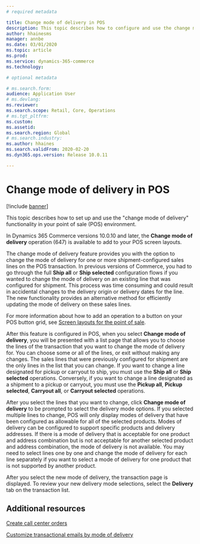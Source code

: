 ```yaml
---
# required metadata

title: Change mode of delivery in POS
description: This topic describes how to configure and use the change mode of delivery operation in POS.
author: hhainesms
manager: annbe
ms.date: 03/01/2020
ms.topic: article
ms.prod: 
ms.service: dynamics-365-commerce
ms.technology: 

# optional metadata

# ms.search.form: 
audience: Application User
# ms.devlang: 
ms.reviewer: 
ms.search.scope: Retail, Core, Operations
# ms.tgt_pltfrm: 
ms.custom: 
ms.assetid: 
ms.search.region: Global
# ms.search.industry: 
ms.author: hhaines
ms.search.validFrom: 2020-02-20
ms.dyn365.ops.version: Release 10.0.11

---
```


# Change mode of delivery in POS

[!include [banner](includes/banner.md)]

This topic describes how to set up and use the "change mode of delivery" functionality in your point of sale (POS) environment. 

In Dynamics 365 Commerce versions 10.0.10 and later, the **Change mode of delivery** operation (647) is available to add to your POS screen layouts.

The change mode of delivery feature provides you with the option to change the mode of delivery for one or more shipment-configured sales lines on the POS transaction. In previous versions of Commerce, you had to go through the full **Ship all** or **Ship selected** configuration flows if you wanted to change the mode of delivery on an existing line that was configured for shipment. This process was time consuming and could result in accidental changes to the delivery origin or delivery dates for the line. The new functionality provides an alternative method for efficiently updating the mode of delivery on these sales lines.

For more information about how to add an operation to a button on your POS button grid, see [Screen layouts for the point of sale](https://docs.microsoft.com/dynamics365/commerce/pos-screen-layouts).

After this feature is configured in POS, when you select **Change mode of delivery**, you will be presented with a list page that allows you to choose the lines of the transaction that you want to change the mode of delivery for. You can choose some or all of the lines, or exit without making any changes. The sales lines that were previously configured for shipment are the only lines in the list that you can change. If you want to change a line designated for pickup or carryout to ship, you must use the **Ship all** or **Ship selected** operations. Conversely, if you want to change a line designated as a shipment to a pickup or carryout, you must use the  **Pickup all**, **Pickup selected**, **Carryout all**, or **Carryout selected** operations.

After you select the lines that you want to change, click **Change mode of delivery** to be prompted to select the delivery mode options. If you selected multiple lines to change, POS will only display modes of delivery that have been configured as allowable for all of the selected products. Modes of delivery can be configured to support specific products and delivery addresses. If there is a mode of delivery that is acceptable for one product and address combination but is not acceptable for another selected product and address combination, the mode of delivery is not available. You may need to select lines one by one and change the mode of delivery for each line separately if you want to select a mode of delivery for one product that is not supported by another product.  

After you select the new mode of delivery, the transaction page is displayed. To review your new delivery mode selections, select the **Delivery** tab on the transaction list.

## Additional resources

[Create call center orders](tasks/create-call-center-orders.md)

[Customize transactional emails by mode of delivery](customize-email-delivery-mode.md)
